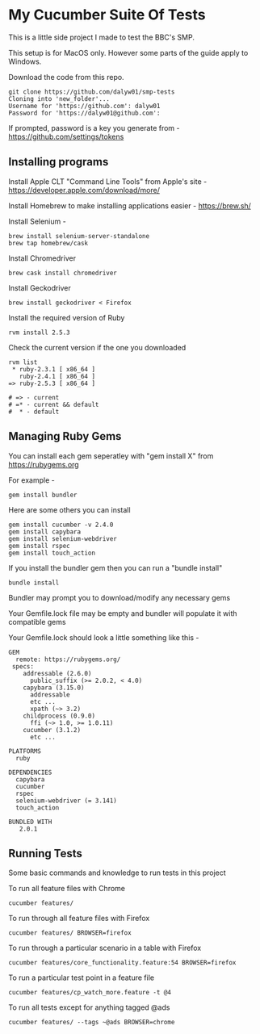 # My Cucumber Suite Of Tests

This is a little side project I made to test the BBC's SMP.

This setup is for MacOS only. However some parts of the guide apply to Windows.

Download the code from this repo.

```
git clone https://github.com/dalyw01/smp-tests
Cloning into 'new_folder'...
Username for 'https://github.com': dalyw01
Password for 'https://dalyw01@github.com': 
```

If prompted, password is a key you generate from - https://github.com/settings/tokens

## Installing programs

Install Apple CLT "Command Line Tools" from Apple's site - https://developer.apple.com/download/more/

Install Homebrew to make installing applications easier - https://brew.sh/

Install Selenium - 

```
brew install selenium-server-standalone
brew tap homebrew/cask
```

Install Chromedriver

```
brew cask install chromedriver
```

Install Geckodriver

```
brew install geckodriver < Firefox
```

Install the required version of Ruby

```
rvm install 2.5.3
```

Check the current version if the one you downloaded

```
rvm list
 * ruby-2.3.1 [ x86_64 ]
   ruby-2.4.1 [ x86_64 ]
=> ruby-2.5.3 [ x86_64 ]

# => - current
# =* - current && default
#  * - default
```

## Managing Ruby Gems

You can install each gem seperatley with "gem install X" from https://rubygems.org

For example -

```
gem install bundler
```

Here are some others you can install

```
gem install cucumber -v 2.4.0
gem install capybara
gem install selenium-webdriver
gem install rspec
gem install touch_action
```

If you install the bundler gem then you can run a "bundle install" 

```
bundle install
```

Bundler may prompt you to download/modify any necessary gems

Your Gemfile.lock file may be empty and bundler will populate it with compatible gems

Your Gemfile.lock should look a little something like this -

```
GEM
  remote: https://rubygems.org/
 specs:
    addressable (2.6.0)
      public_suffix (>= 2.0.2, < 4.0)
    capybara (3.15.0)
      addressable
      etc ...
      xpath (~> 3.2)
    childprocess (0.9.0)
      ffi (~> 1.0, >= 1.0.11)
    cucumber (3.1.2)
      etc ...

PLATFORMS
  ruby

DEPENDENCIES
  capybara
  cucumber
  rspec
  selenium-webdriver (= 3.141)
  touch_action

BUNDLED WITH
   2.0.1
```

## Running Tests

Some basic commands and knowledge to run tests in this project

To run all feature files with Chrome

```
cucumber features/
```

To run through all feature files with Firefox

```
cucumber features/ BROWSER=firefox
```

To run through a particular scenario in a table with Firefox

```
cucumber features/core_functionality.feature:54 BROWSER=firefox
```

To run a particular test point in a feature file

```
cucumber features/cp_watch_more.feature -t @4
```

To run all tests except for anything tagged @ads

```
cucumber features/ --tags ~@ads BROWSER=chrome
```
